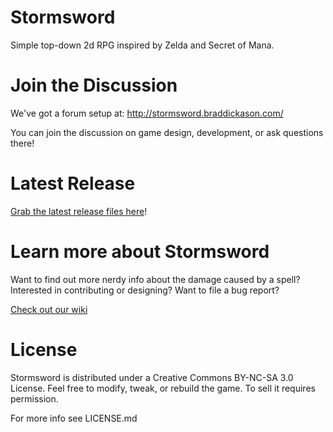 Stormsword
===========

Simple top-down 2d RPG inspired by Zelda and Secret of Mana.

# Join the Discussion

We've got a forum setup at: http://stormsword.braddickason.com/

You can join the discussion on game design, development, or ask questions there!


# Latest Release

[Grab the latest release files here](https://github.com/bdickason/stormsword/releases)!

# Learn more about Stormsword

Want to find out more nerdy info about the damage caused by a spell? Interested in contributing or designing? Want to file a bug report? 

[Check out our wiki](https://github.com/bdickason/stormsword/wiki)




# License

Stormsword is distributed under a Creative Commons BY-NC-SA 3.0 License. Feel free to modify, tweak, or rebuild the game. To sell it requires permission.

For more info see LICENSE.md
